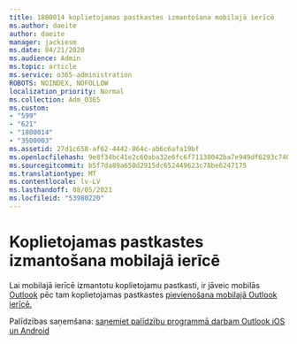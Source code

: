 ```yaml
---
title: 1800014 koplietojamas pastkastes izmantošana mobilajā ierīcē
ms.author: daeite
author: daeite
manager: jackiesm
ms.date: 04/21/2020
ms.audience: Admin
ms.topic: article
ms.service: o365-administration
ROBOTS: NOINDEX, NOFOLLOW
localization_priority: Normal
ms.collection: Adm_O365
ms.custom:
- "599"
- "621"
- "1800014"
- "3500003"
ms.assetid: 27d1c658-af62-4442-864c-ab6c6afa19bf
ms.openlocfilehash: 9e8f34bc41e2c60aba32e6fc6f71138042ba7e949df6293c7407452d5e33a680
ms.sourcegitcommit: b5f7da89a650d2915dc652449623c78be6247175
ms.translationtype: MT
ms.contentlocale: lv-LV
ms.lasthandoff: 08/05/2021
ms.locfileid: "53980220"
---
```

# <a name="using-a-shared-mailbox-on-a-mobile-device"></a>Koplietojamas pastkastes izmantošana mobilajā ierīcē

Lai mobilajā ierīcē izmantotu koplietojamu pastkasti, ir jāveic mobilās [Outlook](https://products.office.com/outlook-mobile-for-android-and-ios) pēc tam koplietojamas pastkastes [pievienošana mobilajā Outlook ierīcē.](https://support.office.com/article/Add-a-shared-mailbox-to-Outlook-mobile-f866242c-81b2-472e-8776-6c49c5473c9f)
  
Palīdzības saņemšana: [saņemiet palīdzību programmā darbam Outlook iOS un Android](https://support.office.com/article/Get-in-app-help-for-Outlook-for-iOS-and-Android-218a22d1-9fa5-4889-b689-de1c63493243)
  
